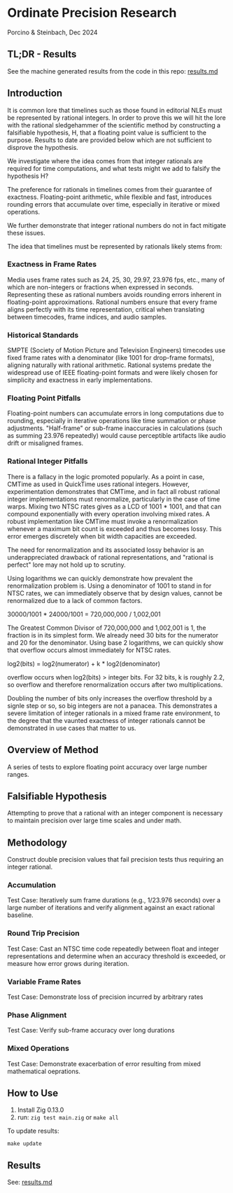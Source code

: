 # Ordinate Precision Research

Porcino & Steinbach, Dec 2024

## TL;DR - Results

See the machine generated results from the code in this repo: [results.md](results.md)

## Introduction

It is common lore that timelines such as those found in editorial NLEs must be represented by rational integers. In order to prove this we will hit the lore with the rational sledgehammer of the scientific method by constructing a falsifiable hypothesis, H, that a floating point value is sufficient to the purpose. Results to date are provided below which are not sufficient to disprove the hypothesis.

We investigate where the idea comes from that integer rationals are required for time computations, and what tests might we add to falsify the hypothesis H?

The preference for rationals in timelines comes from their guarantee of exactness. Floating-point arithmetic, while flexible and fast, introduces rounding errors that accumulate over time, especially in iterative or mixed operations.

We further demonstrate that integer rational numbers do not in fact mitigate these issues.

The idea that timelines must be represented by rationals likely stems from:

### Exactness in Frame Rates

Media uses frame rates such as 24, 25, 30, 29.97, 23.976 fps, etc., many of which are non-integers or fractions when expressed in seconds. Representing these as rational numbers avoids rounding errors inherent in floating-point approximations.
Rational numbers ensure that every frame aligns perfectly with its time representation, critical when translating between timecodes, frame indices, and audio samples.

### Historical Standards

SMPTE (Society of Motion Picture and Television Engineers) timecodes use fixed frame rates with a denominator (like 1001 for drop-frame formats), aligning naturally with rational arithmetic.
Rational systems predate the widespread use of IEEE floating-point formats and were likely chosen for simplicity and exactness in early implementations.

### Floating Point Pitfalls

Floating-point numbers can accumulate errors in long computations due to rounding, especially in iterative operations like time summation or phase adjustments.
"Half-frame" or sub-frame inaccuracies in calculations (such as summing 23.976 repeatedly) would cause perceptible artifacts like audio drift or misaligned frames.

### Rational Integer Pitfalls

There is a fallacy in the logic promoted popularly. As a point in case, CMTime as used in QuickTime uses rational integers. However, experimentation demonstrates that CMTime, and in fact all robust rational integer implementations must renormalize, particularly in the case of time warps. Mixing two NTSC rates gives as a LCD of 1001 * 1001, and that can compound exponentially with every operation involving mixed rates. A robust implementation like CMTime must invoke a renormalization whenever a maximum bit count is exceeded and thus becomes lossy. This error emerges discretely when bit width capacities are exceeded.

The need for renormalization and its associated lossy behavior is an underappreciated drawback of rational representations, and "rational is perfect" lore may not hold up to scrutiny.

Using logarithms we can quickly demonstrate how prevalent the renormalization problem is. Using a denominator of 1001 to stand in for NTSC rates, we can immediately observe that by design values, cannot be renormalized due to a lack of common factors. 

30000/1001 * 24000/1001 = 720,000,000 / 1,002,001

The Greatest Common Divisor of 720,000,000 and 1,002,001 is 1, the fraction is in its simplest form. We already need 30 bits for the numerator and 20 for the denominator. Using base 2 logarithms, we can quickly show that overflow occurs almost immediately for NTSC rates.

log2(bits) = log2(numerator) + k * log2(denominator)

overflow occurs when log2(bits) > integer bits. For 32 bits, k is roughly 2.2, so overflow and therefore renormalization occurs after two multiplications.

Doubling the number of bits only increases the overflow threshold by a signle step or so, so big integers are not a panacea. This demonstrates a severe limitation of integer rationals in a mixed frame rate environment, to the degree that the vaunted exactness of integer rationals cannot be demonstrated in use cases that matter to us.

## Overview of Method

A series of tests to explore floating point accuracy over large number ranges.

## Falsifiable Hypothesis

Attempting to prove that a rational with an integer component is necessary to
maintain precision over large time scales and under math.

## Methodology

Construct double precision values that fail precision tests thus requiring an
integer rational.

### Accumulation

Test Case: Iteratively sum frame durations (e.g., 1/23.976 seconds) over a large number of iterations and verify alignment against an exact rational baseline.

### Round Trip Precision

Test Case: Cast an NTSC time code repeatedly between float and integer representations and determine when an accuracy threshold is exceeded, or measure how error grows during iteration.

### Variable Frame Rates

Test Case: Demonstrate loss of precision incurred by arbitrary rates

### Phase Alignment

Test Case: Verify sub-frame accuracy over long durations

### Mixed Operations

Test Case: Demonstrate exacerbation of error resulting from mixed mathematical oeprations.




## How to Use

1. Install Zig 0.13.0
2. run:
`zig test main.zig`
or
`make all`

To update results:

`make update`

## Results

See: [results.md](results.md)
